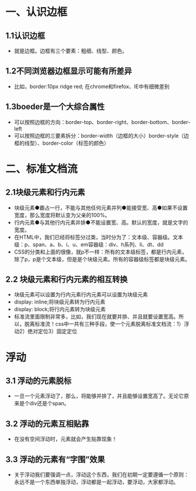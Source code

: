 # 一、认识边框
## 1.1认识边框
- 就是边框。边框有三个要素：粗细、线型、颜色。
## 1.2不同浏览器边框显示可能有所差异
- 比如，border:10px ridge red;   在chrome和firefox、IE中有细微差别
## 1.3boeder是一个大综合属性
- 可以按照边框的方向：border-top、border-right、border-bottom、border-left
- 可以按照边框的三要素拆分：border-width（边框的大小）border-style（边框的线型）、border-color（标签的颜色）
# 二、标准文档流
## 2.1块级元素和行内元素
- 块级元素●霸占一行，不能与其他任何元素并列●能接受宽、高●如果不设置宽度，那么宽度将默认变为父亲的100%。
- 行内元素●与其他行内元素并排●不能设置宽、高。默认的宽度，就是文字的宽度。
- 在HTML中，我们已经将标签分过类，当时分为了：文本级、容器级。文本级：p、span、a、b、i、u、em容器级：div、h系列、li、dt、dd
- CSS的分类和上面的很像，就p不一样：所有的文本级标签，都是行内元素，除了p，p是个文本级，但是是个块级元素。所有的容器级标签都是块级元素。
## 2.2 块级元素和行内元素的相互转换
- 块级元素可以设置为行内元素行内元素可以设置为块级元素
- display: inline;将块级元素转为行内元素
- display: block;将行内元素转为块级元素
- 标准流里面限制非常多，比如，我们现在就要并排、并且就要设置宽高。所以，脱离标准流！css中一共有三种手段，使一个元素脱离标准文档流：1）浮动2）绝对定位3）固定定位
# 浮动
## 3.1 浮动的元素脱标
- 一旦一个元素浮动了，那么，将能够并排了，并且能够设置宽高了。无论它原来是个div还是个span。
## 3.2 浮动的元素互相贴靠
- 在没有空间浮动时，元素就会产生贴靠现象！
## 3.3 浮动的元素有“字围”效果
- 关于浮动我们要强调一点，浮动这个东西，我们在初期一定要遵循一个原则：永远不是一个东西单独浮动，浮动都是一起浮动，要浮动，大家都浮动。